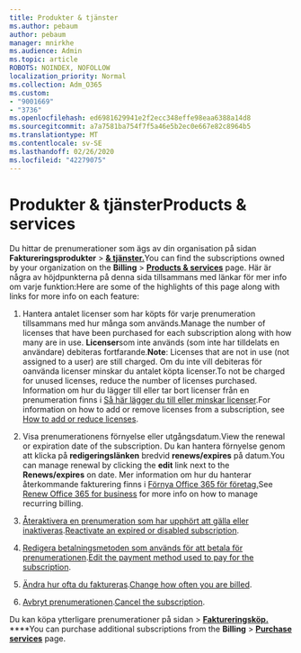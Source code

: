 ```yaml
---
title: Produkter & tjänster
ms.author: pebaum
author: pebaum
manager: mnirkhe
ms.audience: Admin
ms.topic: article
ROBOTS: NOINDEX, NOFOLLOW
localization_priority: Normal
ms.collection: Adm_O365
ms.custom:
- "9001669"
- "3736"
ms.openlocfilehash: ed6981629941e2f2ecc348effe98eaa6388a14d8
ms.sourcegitcommit: a7a7581ba754f7f5a46e5b2ec0e667e82c8964b5
ms.translationtype: MT
ms.contentlocale: sv-SE
ms.lasthandoff: 02/26/2020
ms.locfileid: "42279075"
---
```

# <a name="products--services"></a><span data-ttu-id="82d64-102">Produkter & tjänster</span><span class="sxs-lookup"><span data-stu-id="82d64-102">Products & services</span></span>

<span data-ttu-id="82d64-103">Du hittar de prenumerationer som ägs av din organisation på sidan **Faktureringsprodukter** > [**& tjänster.**](https://go.microsoft.com/fwlink/p/?linkid=842054)</span><span class="sxs-lookup"><span data-stu-id="82d64-103">You can find the subscriptions owned by your organization on the **Billing** > [**Products & services**](https://go.microsoft.com/fwlink/p/?linkid=842054) page.</span></span> <span data-ttu-id="82d64-104">Här är några av höjdpunkterna på denna sida tillsammans med länkar för mer info om varje funktion:</span><span class="sxs-lookup"><span data-stu-id="82d64-104">Here are some of the highlights of this page along with links for more info on each feature:</span></span>

1. <span data-ttu-id="82d64-105">Hantera antalet licenser som har köpts för varje prenumeration tillsammans med hur många som används.</span><span class="sxs-lookup"><span data-stu-id="82d64-105">Manage the number of licenses that have been purchased for each subscription along with how many are in use.</span></span>  <span data-ttu-id="82d64-106">**Licenser**som inte används (som inte har tilldelats en användare) debiteras fortfarande.</span><span class="sxs-lookup"><span data-stu-id="82d64-106">**Note**: Licenses that are not in use (not assigned to a user) are still charged.</span></span>  <span data-ttu-id="82d64-107">Om du inte vill debiteras för oanvända licenser minskar du antalet köpta licenser.</span><span class="sxs-lookup"><span data-stu-id="82d64-107">To not be charged for unused licenses, reduce the number of licenses purchased.</span></span> <span data-ttu-id="82d64-108">Information om hur du lägger till eller tar bort licenser från en prenumeration finns i [Så här lägger du till eller minskar licenser](https://docs.microsoft.com/alchemyinsights/how-to-add-or-reduce-licenses).</span><span class="sxs-lookup"><span data-stu-id="82d64-108">For information on how to add or remove licenses from a subscription, see [How to add or reduce licenses](https://docs.microsoft.com/alchemyinsights/how-to-add-or-reduce-licenses).</span></span>

2. <span data-ttu-id="82d64-109">Visa prenumerationens förnyelse eller utgångsdatum.</span><span class="sxs-lookup"><span data-stu-id="82d64-109">View the renewal or expiration date of the subscription.</span></span>  <span data-ttu-id="82d64-110">Du kan hantera förnyelse genom att klicka på **redigeringslänken** bredvid **renews/expires** på datum.</span><span class="sxs-lookup"><span data-stu-id="82d64-110">You can manage renewal by clicking the **edit** link next to the **Renews/expires** on date.</span></span>  <span data-ttu-id="82d64-111">Mer information om hur du hanterar återkommande fakturering finns i [Förnya Office 365 för företag.](https://go.microsoft.com/fwlink/?linkid=2119216)</span><span class="sxs-lookup"><span data-stu-id="82d64-111">See [Renew Office 365 for business](https://go.microsoft.com/fwlink/?linkid=2119216) for more info on how to manage recurring billing.</span></span>

3. <span data-ttu-id="82d64-112">[Återaktivera en prenumeration som har upphört att gälla eller inaktiveras](https://go.microsoft.com/fwlink/?linkid=2117519).</span><span class="sxs-lookup"><span data-stu-id="82d64-112">[Reactivate an expired or disabled subscription](https://go.microsoft.com/fwlink/?linkid=2117519).</span></span>

4. <span data-ttu-id="82d64-113">[Redigera betalningsmetoden som används för att betala för prenumerationen](https://go.microsoft.com/fwlink/?linkid=2117167).</span><span class="sxs-lookup"><span data-stu-id="82d64-113">[Edit the payment method used to pay for the subscription](https://go.microsoft.com/fwlink/?linkid=2117167).</span></span>

5. <span data-ttu-id="82d64-114">[Ändra hur ofta du faktureras](https://go.microsoft.com/fwlink/?linkid=2119112).</span><span class="sxs-lookup"><span data-stu-id="82d64-114">[Change how often you are billed](https://go.microsoft.com/fwlink/?linkid=2119112).</span></span>

6. <span data-ttu-id="82d64-115">[Avbryt prenumerationen](https://go.microsoft.com/fwlink/?linkid=2119113).</span><span class="sxs-lookup"><span data-stu-id="82d64-115">[Cancel the subscription](https://go.microsoft.com/fwlink/?linkid=2119113).</span></span>

<span data-ttu-id="82d64-116">Du kan köpa ytterligare prenumerationer på sidan > [**Faktureringsköp.**](https://go.microsoft.com/fwlink/p/?linkid=868433) \*\*\*\*</span><span class="sxs-lookup"><span data-stu-id="82d64-116">You can purchase additional subscriptions from the **Billing** > [**Purchase services**](https://go.microsoft.com/fwlink/p/?linkid=868433) page.</span></span>
